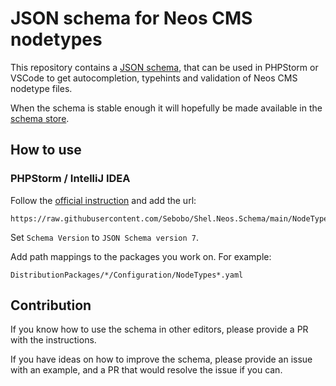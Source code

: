 # JSON schema for Neos CMS nodetypes

This repository contains a [JSON schema](https://json-schema.org), that can be used in PHPStorm or VSCode
to get autocompletion, typehints and validation of Neos CMS nodetype files.

When the schema is stable enough it will hopefully be made available in the [schema store](https://www.schemastore.org/json/).

## How to use

### PHPStorm / IntelliJ IDEA 

Follow the [official instruction](https://www.jetbrains.com/help/phpstorm/json.html#ws_json_schema_add_custom) and add the url: 

    https://raw.githubusercontent.com/Sebobo/Shel.Neos.Schema/main/NodeTypes.Schema.json

Set `Schema Version` to `JSON Schema version 7`.

Add path mappings to the packages you work on. For example:

    DistributionPackages/*/Configuration/NodeTypes*.yaml

## Contribution

If you know how to use the schema in other editors, please provide a PR with the instructions. 

If you have ideas on how to improve the schema, please provide an issue with an example, and a 
PR that would resolve the issue if you can.
